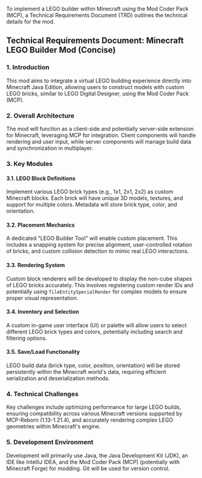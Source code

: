 To implement a LEGO builder within Minecraft using the Mod Coder Pack (MCP), a Technical Requirements Document (TRD) outlines the technical details for the mod.

## Technical Requirements Document: Minecraft LEGO Builder Mod (Concise)

### 1. Introduction

This mod aims to integrate a virtual LEGO building experience directly into Minecraft Java Edition, allowing users to construct models with custom LEGO bricks, similar to LEGO Digital Designer, using the Mod Coder Pack (MCP).

### 2. Overall Architecture

The mod will function as a client-side and potentially server-side extension for Minecraft, leveraging MCP for integration. Client components will handle rendering and user input, while server components will manage build data and synchronization in multiplayer.

### 3. Key Modules

#### 3.1. LEGO Block Definitions

Implement various LEGO brick types (e.g., 1x1, 2x1, 2x2) as custom Minecraft blocks. Each brick will have unique 3D models, textures, and support for multiple colors. Metadata will store brick type, color, and orientation.

#### 3.2. Placement Mechanics

A dedicated "LEGO Builder Tool" will enable custom placement. This includes a snapping system for precise alignment, user-controlled rotation of bricks, and custom collision detection to mimic real LEGO interactions.

#### 3.3. Rendering System

Custom block renderers will be developed to display the non-cube shapes of LEGO bricks accurately. This involves registering custom render IDs and potentially using `TileEntitySpecialRender` for complex models to ensure proper visual representation.

#### 3.4. Inventory and Selection

A custom in-game user interface (UI) or palette will allow users to select different LEGO brick types and colors, potentially including search and filtering options.

#### 3.5. Save/Load Functionality

LEGO build data (brick type, color, position, orientation) will be stored persistently within the Minecraft world's data, requiring efficient serialization and deserialization methods.

### 4. Technical Challenges

Key challenges include optimizing performance for large LEGO builds, ensuring compatibility across various Minecraft versions supported by MCP-Reborn (1.13-1.21.4), and accurately rendering complex LEGO geometries within Minecraft's engine.

### 5. Development Environment

Development will primarily use Java, the Java Development Kit (JDK), an IDE like IntelliJ IDEA, and the Mod Coder Pack (MCP) (potentially with Minecraft Forge) for modding. Git will be used for version control.
